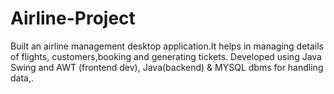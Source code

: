 # Airline-Project
Built an airline management desktop application.It helps in managing details of flights, customers,booking and generating tickets. Developed using Java Swing and AWT (frontend dev), Java(backend) &amp; MYSQL dbms for handling data,.
